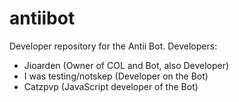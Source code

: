 # antiibot
Developer repository for the Antii Bot.
Developers: 
- Jioarden (Owner of COL and Bot, also Developer)
- I was testing/notskep (Developer on the Bot)
- Catzpvp (JavaScript developer of the Bot)
